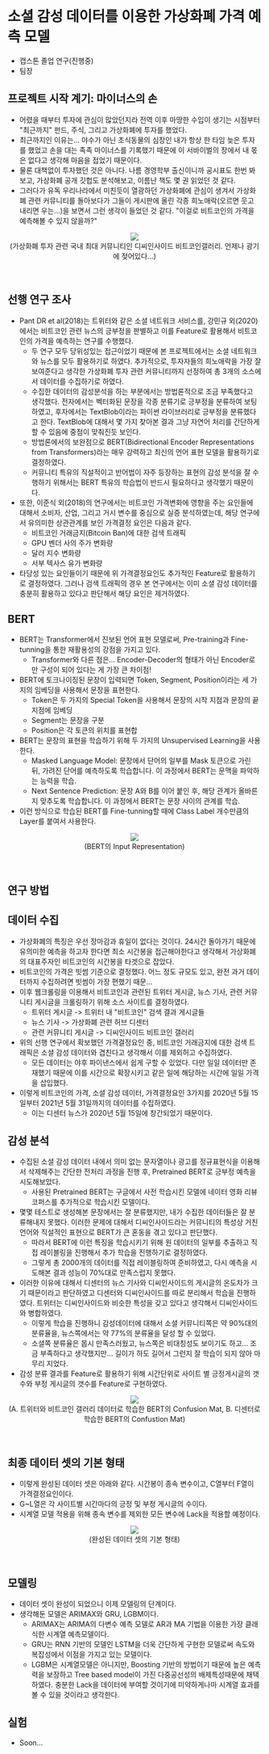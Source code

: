 # 소셜 감성 데이터를 이용한 가상화폐 가격 예측 모델
- 캡스톤 졸업 연구(진행중)
- 팀장

## 프로젝트 시작 계기: 마이너스의 손
- 어렸을 때부터 투자에 관심이 많았던지라 전역 이후 마땅한 수입이 생기는 시점부터 "최근까지" 펀드, 주식, 그리고 가상화폐에 투자를 했었다. 
- 최근까지인 이유는... 야수가 아닌 초식동물의 심장인 내가 항상 한 타임 늦은 투자를 했었고 손을 대는 족족 마이너스를 기록했기 때문에 이 서바이벌의 장에서 내 몫은 없다고 생각해 마음을 접었기 때문이다. 
- 물론 대책없이 투자했던 것은 아니다. 나름 경영학부 출신이니까 공시표도 한번 봐보고, 가상화폐 공개 깃헙도 분석해보고, 이름난 책도 몇 권 읽었던 것 같다.
- 그러다가 유독 우리나라에서 미친듯이 열광하던 가상화폐에 관심이 생겨서 가상화폐 관련 커뮤니티를 돌아보다가 그들이 게시판에 올린 각종 희노애락(오르면 웃고 내리면 우는...)을 보면서 그런 생각이 들었던 것 같다. "이걸로 비트코인의 가격을 예측해볼 수 있지 않을까?"

<p align = 'center'>
  <img src = "https://github.com/koptimizer/description/blob/main/note/projects/pics/soc1.jpg"><br/>
  (가상화폐 투자 관련 국내 최대 커뮤니티인 디씨인사이드 비트코인갤러리. 언제나 광기에 젖어있다...)
  </br>
</p>
<br/>

## 선행 연구 조사
- Pant DR et al(2018)는 트위터와 같은 소셜 네트워크 서비스를, 강민규 외(2020)에서는 비트코인 관련 뉴스의 긍부정을 판별하고 이를 Feature로 활용해서 비트코인의 가격을 예측하는 연구를 수행했다.
  - 두 연구 모두 당위성있는 접근이었기 때문에 본 프로젝트에서는 소셜 네트워크와 뉴스를 모두 활용하기로 하였다. 추가적으로, 투자자들의 희노애락을 가장 잘보여준다고 생각한 가상화폐 투자 관련 커뮤니티까지 선정하여 총 3개의 소스에서 데이터를 수집하기로 하였다.
  - 수집한 데이터의 감성분석을 하는 부분에서는 방법론적으로 조금 부족했다고 생각했다. 전자에서는 벡터화된 문장을 각종 분류기로 긍부정을 분류하여 보팅하였고, 후자에서는 TextBlob이라는 파이썬 라이브러리로 긍부정을 분류했다고 한다. TextBlob에 대해서 몇 가지 찾아본 결과 그냥 자연어 처리를 간단하게 할 수 있음에 중점이 맞춰진듯 보인다.
  - 방법론에서의 보완점으로 BERT(Bidirectional Encoder Representations from Transformers)라는 매우 강력하고 최신의 언어 표현 모델을 활용하기로 결정하였다.
  - 커뮤니티 특유의 직설적이고 반어법이 자주 등장하는 표현의 감성 분석을 잘 수행하기 위해서는 BERT 특유의 학습법이 반드시 필요하다고 생각했기 때문이다.
- 또한, 이준식 외(2018)의 연구에서는 비트코인 가격변화에 영향을 주는 요인들에 대해서 소비자, 산업, 그리고 거시 변수를 중심으로 실증 분석하였는데, 해당 연구에서 유의미한 상관관계를 보인 가격결정 요인은 다음과 같다.
  - 비트코인 거래금지(Bitcoin Ban)에 대한 검색 트래픽
  - GPU 벤더 사의 주가 변화량
  - 달러 지수 변화량
  - 서부 텍사스 유가 변화량
- 타당성 있는 요인들이기 때문에 위 가격결정요인도 추가적인 Feature로 활용하기로 결정하였다. 그러나 검색 트래픽의 경우 본 연구에서는 이미 소셜 감성 데이터를 충분히 활용하고 있다고 판단해서 해당 요인은 제거하였다.

## BERT
- BERT는 Transformer에서 진보된 언어 표현 모델로써, Pre-training과 Fine-tunning을 통한 재활용성의 강점을 가지고 있다.
  - Transformer와 다른 점은... Encoder-Decoder의 형태가 아닌 Encoder로만 구성이 되어 있다는 게 가장 큰 차이점!
- BERT에 토크나이징된 문장이 입력되면 Token, Segment, Position이라는 세 가지의 임베딩을 사용해서 문장을 표현한다.
  - Token은 두 가지의 Special Token을 사용해서 문장의 시작 지점과 문장의 끝 지점에 임베딩
  - Segment는 문장을 구분
  - Position은 각 토큰의 위치를 표현합
- BERT는 문장의 표현을 학습하기 위해 두 가지의 Unsupervised Learning을 사용한다.
  - Masked Language Model: 문장에서 단어의 일부를 Mask 토큰으로 가린 뒤, 가려진 단어를 예측하도록 학습합니다. 이 과정에서 BERT는 문맥을 파악하는 능력을 학습.
  - Next Sentence Prediction: 문장 A와 B를 이어 붙인 후, 해당 관계가 올바른지 맞추도록 학습합니다. 이 과정에서 BERT는 문장 사이의 관계를 학습.
- 이런 방식으로 학습된 BERT를 Fine-tunning할 때에 Class Label 개수만큼의 Layer를 붙여서 사용한다.

<p align = 'center'>
  <img src = "https://github.com/koptimizer/description/blob/main/note/projects/pics/soc2.jpg"><br/>
  (BERT의 Input Representation)
  </br>
</p>
<br/>

## 연구 방법
## 데이터 수집
- 가상화폐의 특징은 우선 장마감과 휴일이 없다는 것이다. 24시간 돌아가기 때문에 유의미한 예측을 하고자 한다면 최소 시간봉을 접근해야한다고 생각해서 가상화폐의 대표주자인 비트코인의 시간봉을 타겟으로 잡았다.
- 비트코인의 가격은 빗썸 기준으로 결정했다. 어느 정도 규모도 있고, 완전 과거 데이터까지 수집하려면 빗썸이 가장 편했기 때문...
- 이후 웹크롤링을 이용해서 비트코인과 관련된 트위터 게시글, 뉴스 기사, 관련 커뮤니티 게시글을 크롤링하기 위해 소스 사이트를 결정하였다.
  - 트위터 게시글 -> 트위터 내 "비트코인" 검색 결과 게시글들
  - 뉴스 기사 -> 가상화폐 관련 허브 디센터
  - 관련 커뮤니티 게시글 -> 디씨인사이드 비트코인 갤러리
- 위의 선행 연구에서 확보했던 가격결정요인 중, 비트코인 거래금지에 대한 검색 트래픽은 소셜 감성 데이터와 겹친다고 생각해서 이를 제외허고 수집하였다.
  - 모든 데이터는 야후 파이낸스에서 쉽게 구할 수 있었다. 다만 일일 데이터만 존재했기 때문에 이를 시간으로 확장시키고 같은 일에 해당하는 시간에 일일 가격을 삽입했다. 
- 이렇게 비트코인의 가격, 소셜 감성 데이터, 가격결정요인 3가지를 2020년 5월 15일부터 2021년 5월 31일까지의 데이터를 수집하였다.
  - 이는 디센터 뉴스가 2020년 5월 15일에 창간되었기 때문이다.

## 감성 분석
- 수집된 소셜 감성 데이터 내에서 의미 없는 문자열이나 광고를 정규표현식을 이용해서 삭제해주는 간단한 전처리 과정을 진행 후, Pretrained BERT로 긍부정 예측을 시도해보았다.
  - 사용된 Pretrained BERT는 구글에서 사전 학습시킨 모델에 네이터 영화 리뷰 코퍼스를 추가적으로 학습시킨 모델이다.
- 몇몇 테스트로 생성해본 문장에서는 잘 분류했지만, 내가 수집한 데이터들은 잘 분류해내지 못했다. 이러한 문제에 대해서 디씨인사이드라는 커뮤니티의 특성상 거친 언어와 직설적인 표현으로 BERT가 큰 혼동을 겪고 있다고 판단했다. 
  - 따라서 BERT에 이런 특징을 학습시키기 위해 원 데이터의 일부를 추출하고 직접 레이블링을 진행해서 추가 학습을 진행하기로 결정하였다.
  - 그렇게 총 2000개의 데이터를 직접 레이블링하여 준비하였고, 다시 예측을 시도해본 결과 성능이 70%대로 만족스럽지 못했다.
- 이러한 이유에 대해서 디센터의 뉴스 기사와 디씨인사이드의 게시글의 온도차가 크기 때문이라고 판단하였고 디센터와 디씨인사이드를 따로 분리해서 학습을 진행하였다. 트위터는 디씨인사이드와 비슷한 특성을 갖고 있다고 생각해서 디씨인사이드와 병합하였다.
  - 이렇게 학습을 진행하니 감성데이터에 대해서 소셜 커뮤니티쪽은 약 90%대의 분류율을, 뉴스쪽에서는 약 77%의 분류율을 달성 할 수 있었다.
  - 소셜쪽 분류율은 몹시 만족스러웠고, 뉴스쪽은 비대칭성도 보이기도 하고... 조금 부족하다고 생각했지만... 길이가 하도 길어서 그런지 잘 학습이 되지 않아 마무리 지었다.
- 감성 분류 결과를 Feature로 활용하기 위해 시간단위로 사이트 별 긍정게시글의 갯수와 부정 게시글의 갯수를 Feature로 구현하였다.

<p align = 'center'>
  <img src = "https://github.com/koptimizer/description/blob/main/note/projects/pics/soc3.jpg"><br/>
  (A. 트위터와 비트코인 갤러리 데이터로 학습한 BERT의 Confusion Mat, B. 디센터로 학습한 BERT의 Confustion Mat)
  </br>
</p>
<br/>

## 최종 데이터 셋의 기본 형태
- 이렇게 완성된 데이터 셋은 아래와 같다. 시간봉이 종속 변수이고, C열부터 F열이 가격결정요인이다.
- G~L열은 각 사이트별 시간마다의 긍정 및 부정 게시글의 수이다.
- 시계열 모델 적용을 위해 종속 변수를 제외한 모든 변수에 Lack을 적용할 예정이다.

<p align = 'center'>
  <img src = "https://github.com/koptimizer/description/blob/main/note/projects/pics/soc4.jpg"><br/>
  (완성된 데이터 셋의 기본 형태)
  </br>
</p>
<br/>

## 모델링
- 데이터 셋이 완성이 되었으니 이제 모델링의 단계이다.
- 생각해둔 모델은 ARIMAX와 GRU, LGBM이다.
  - ARIMAX는 ARIMA의 다변수 예측 모델로 AR과 MA 기법을 이용한 가장 클래식한 시계열 예측모델이다.
  - GRU는 RNN 기반의 모델인 LSTM을 더욱 간단하게 구현한 모델로써 속도와 복잡성에서 이점을 가지고 있는 모델이다.
  - LGBM은 시계열모델은 아니지만, Boosting 기반의 방법이기 때문에 높은 예측력을 보장하고 Tree based model이 가진 다중공선성의 배제특성때문에 채택하였다. 충분한 Lack을 데이터에 부여할 것이기에 미약하게나마 시계열 효과를 볼 수 있을 것이라고 생각한다.

## 실험
- Soon...
